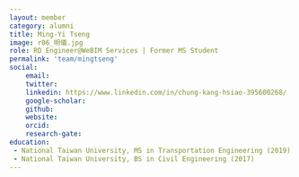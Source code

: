 ```yaml
---
layout: member
category: alumni
title: Ming-Yi Tseng
image: r06_明儀.jpg
role: RD Engineer@WeBIM Services | Former MS Student
permalink: 'team/mingtseng'
social:
    email:
    twitter: 
    linkedin: https://www.linkedin.com/in/chung-kang-hsiao-395600268/
    google-scholar: 
    github: 
    website: 
    orcid: 
    research-gate: 
education:
 - National Taiwan University, MS in Transportation Engineering (2019)
 - National Taiwan University, BS in Civil Engineering (2017)
---
```



